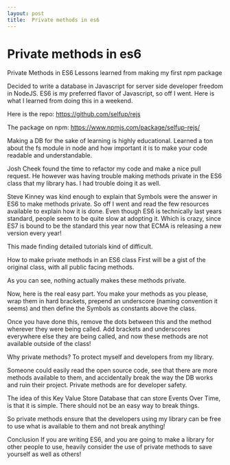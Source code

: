```yaml
---
layout: post
title:  Private methods in es6
---
```


# Private methods in es6

Private Methods in ES6
Lessons learned from making my first npm package

Decided to write a database in Javascript for server side developer freedom in NodeJS. ES6 is my preferred flavor of Javascript, so off I went. Here is what I learned from doing this in a weekend.

Here is the repo: https://github.com/selfup/rejs

The package on npm: https://www.npmjs.com/package/selfup-rejs/

Making a DB for the sake of learning is highly educational. Learned a ton about the fs module in node and how important it is to make your code readable and understandable.

Josh Cheek found the time to refactor my code and make a nice pull request. He however was having trouble making methods private in the ES6 class that my library has. I had trouble doing it as well.

Steve Kinney was kind enough to explain that Symbols were the answer in ES6 to make methods private. So off I went and read the few resources available to explain how it is done. Even though ES6 is technically last years standard, people seem to be quite slow at adopting it. Which is crazy, since ES7 is bound to be the standard this year now that ECMA is releasing a new version every year!

This made finding detailed tutorials kind of difficult.

How to make private methods in an ES6 class
First will be a gist of the original class, with all public facing methods.


As you can see, nothing actually makes these methods private.

Now, here is the real easy part. You make your methods as you please, wrap them in hard brackets, prepend an underscore (naming convention it seems) and then define the Symbols as constants above the class.

Once you have done this, remove the dots between this and the method wherever they were being called. Add brackets and underscores everywhere else they are being called, and now these methods are not available outside of the class!

Why private methods?
To protect myself and developers from my library.

Someone could easily read the open source code, see that there are more methods available to them, and accidentally break the way the DB works and ruin their project. Private methods are for developer safety.

The idea of this Key Value Store Database that can store Events Over Time, is that it is simple. There should not be an easy way to break things.

So private methods ensure that the developers using my library can be free to use what is available to them and not break anything!

Conclusion
If you are writing ES6, and you are going to make a library for other people to use, heavily consider the use of private methods to save yourself as well as others!
